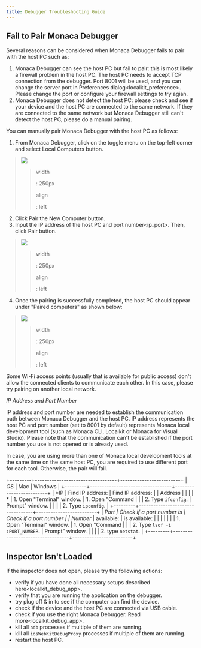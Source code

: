 ```yaml
---
title: Debugger Troubleshooting Guide
---
```



Fail to Pair Monaca Debugger
----------------------------

Several reasons can be considered when Monaca Debugger fails to pair
with the host PC such as:

1.  Monaca Debugger can see the host PC but fail to pair: this is most
    likely a firewall problem in the host PC. The host PC needs to
    accept TCP connection from the debugger. Port 8001 will be used, and
    you can change the server port in
    Preferences dialog&lt;localkit\_preference&gt;. Please change the
    port or configure your firewall settings to try agian.
2.  Monaca Debugger does not detect the host PC: please check and see if
    your device and the host PC are connected to the same network. If
    they are connected to the same network but Monaca Debugger still
    can't detect the host PC, please do a manual pairing.

You can manually pair Monaca Debugger with the host PC as follows:

1.  From Monaca Debugger, click on the toggle menu on the top-left
    corner and select Local Computers button.

> ![](images/troubleshooting/1.png)
>
> > width
> >
> > :   250px
> >
> > align
> >
> > :   left
> >
2.  Click Pair the New Computer button.
3.  Input the IP address of the host PC and port number&lt;ip\_port&gt;.
    Then, click Pair button.

> ![](images/troubleshooting/2.png)
>
> > width
> >
> > :   250px
> >
> > align
> >
> > :   left
> >
4.  Once the pairing is successfully completed, the host PC should
    appear under "Paired computers" as shown below:

> ![](images/troubleshooting/3.png)
>
> > width
> >
> > :   250px
> >
> > align
> >
> > :   left
> >
<div class="admonition note">

Some Wi-Fi access points (usually that is available for public access)
don't allow the connected clients to communicate each other. In this
case, please try pairing on another local network.

</div>

*IP Address and Port Number*

IP address and port number are needed to establish the communication
path between Monaca Debugger and the host PC. IP address represents the
host PC and port number (set to 8001 by default) represents Monaca local
development tool (such as Monaca CLI, Localkit or Monaca for Visual
Studio). Please note that the communication can't be established if the
port number you use is not opened or is already used.

<div class="admonition note">

In case, you are using more than one of Monaca local development tools
at the same time on the same host PC, you are required to use different
port for each tool. Otherwise, the pair will fail.

</div>

+---------+----------------------------------+-------------------------+
| *OS*    | Mac                              | Windows                 |
+---------+----------------------------------+-------------------------+
| *IP     | Find IP address:                 | Find IP address:        |
| Address |                                  |                         |
| *       | 1.  Open "Terminal" window.      | 1.  Open "Command       |
|         | 2.  Type `ifconfig`.             |     Prompt" window.     |
|         |                                  | 2.  Type `ipconfig`.    |
+---------+----------------------------------+-------------------------+
| *Port   | Check if a port number is        | Check if a port number  |
| Number* | available:                       | is available:           |
|         |                                  |                         |
|         | 1.  Open "Terminal" window.      | 1.  Open "Command       |
|         | 2.  Type `lsof -i :PORT_NUMBER`. |     Prompt" window.     |
|         |                                  | 2.  type `netstat`.     |
+---------+----------------------------------+-------------------------+

Inspector Isn't Loaded
----------------------

If the inspector does not open, please try the following actions:

-   verify if you have done all necessary setups described
    here&lt;localkit\_debug\_app&gt;.
-   verify that you are running the application on the debugger.
-   try plug off & in to see if the computer can find the device.
-   check if the device and the host PC are connected via USB cable.
-   check if you use the right Monaca Debugger.
    Read more&lt;localkit\_debug\_app&gt;.
-   kill all `adb` processes if multiple of them are running.
-   kill all `iosWebKitDebugProxy` processes if multiple of them are
    running.
-   restart the host PC.

